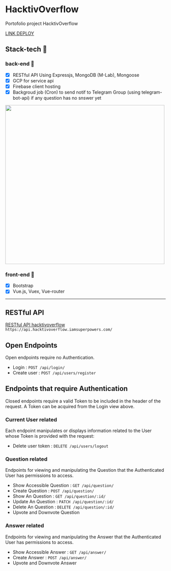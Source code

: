 # HacktivOverflow
Portofolio project HacktivOverflow

[LINK DEPLOY](https://hacktivoverflow.iamsuperpowers.com)

## Stack-tech :dart:

### back-end :wrench:
- [x] RESTful API Using Expressjs, MongoDB (M-Lab), Mongoose
- [x] GCP for service api
- [x] Firebase client hosting
- [x] Backgroud job (Cron) to send notif to Telegram Group (using telegram-bot-api) if any question has no snswer yet

<img src="https://i.imgur.com/ykXplqv.png" width="500">

### front-end :art:
- [x] Bootstrap
- [x] Vue.js, Vuex, Vue-router

---

## RESTful API
[RESTful API hacktivoverflow](https://api.hacktivoverflow.iamsuperpowers.com/)
`https://api.hacktivoverflow.iamsuperpowers.com/`

## Open Endpoints

Open endpoints require no Authentication.

* Login : `POST /api/login/`
* Create user : `POST /api/users/register`

## Endpoints that require Authentication

Closed endpoints require a valid Token to be included in the header of the
request. A Token can be acquired from the Login view above.

### Current User related

Each endpoint manipulates or displays information related to the User whose
Token is provided with the request:

* Delete user token : `DELETE /api/users/logout`

### Question related

Endpoints for viewing and manipulating the Question that the Authenticated User
has permissions to access.

* Show Accessible Question : `GET /api/question/`
* Create Question : `POST /api/question/`
* Show An Question : `GET /api/question/:id/`
* Update An Question : `PATCH /api/question/:id/`
* Delete An Question : `DELETE /api/question/:id/`
* Upvote and Downvote Question

### Answer related

Endpoints for viewing and manipulating the Answer that the Authenticated User
has permissions to access.

* Show Accessible Answer : `GET /api/answer/`
* Create Answer : `POST /api/answer/`
* Upvote and Downvote Answer